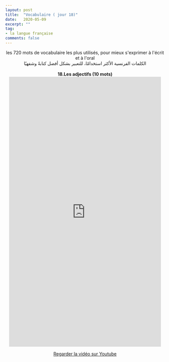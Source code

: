 ```yaml
---
layout: post
title:  "Vocabulaire ( jour 18)"
date:   2020-05-09
excerpt: ""
tag:
- la langue française
comments: false
---
```

 <center>     les 720 mots de vocabulaire les plus utilisés, pour mieux s'exprimer à l'écrit et à l'oral <br> الكلمات الفرنسية الأكثر استخدامًا، للتعبير بشكل أفضل كتابةً وشفهيًا <br><br>     <strong> 18.Les adjectifs (10 mots)</strong>     <br> <iframe width="480" height="853" src="https://www.youtube.com/embed/XShpuSg3MHQ" title="youtube video player" frameborder="0" allow="accelerometer, autoplay, clipboard-write, encrypted-media, gyroscope, picture-in-picture, web-share" allowfullscreen></iframe>     <br> <p markdown="0"><a href="https://youtube.com/shorts/XShpuSg3MHQ" class="btn btn-danger" target="_blank">Regarder la vidéo sur Youtube</a></p> </center>
